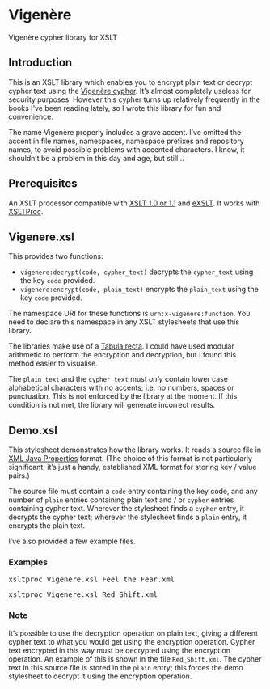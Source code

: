 # Vigenère

Vigenère cypher library for XSLT

## Introduction

This is an XSLT library which enables you to encrypt plain text or decrypt cypher text
using the [Vigenère cypher](https://en.wikipedia.org/wiki/Vigen%C3%A8re_cipher). It’s
almost completely useless for security purposes. However this cypher turns up relatively
frequently in the books I’ve been reading lately, so I wrote this library for fun and
convenience.

The name Vigenère properly includes a grave accent. I’ve omitted the accent in file
names, namespaces, namespace prefixes and repository names, to avoid possible problems
with accented characters. I know, it shouldn’t be a problem in this day and age, but
still...

## Prerequisites

An XSLT processor compatible with [XSLT 1.0 or 1.1](http://www.w3.org/TR/xslt) and
[eXSLT](http://exslt.org/). It works with [XSLTProc](http://xmlsoft.org/libxslt/).

## Vigenere.xsl

This provides two functions:

  * `vigenere:decrypt(code, cypher_text)` decrypts the `cypher_text` using the key `code` provided.
  * `vigenere:encrypt(code, plain_text)` encrypts the `plain_text` using the key `code` provided.

The namespace URI for these functions is `urn:x-vigenere:function`. You need to declare
this namespace in any XSLT stylesheets that use this library.

The libraries make use of a [Tabula recta](https://en.wikipedia.org/wiki/Tabula_recta). I
could have used modular arithmetic to perform the encryption and decryption, but I found
this method easier to visualise.

The `plain_text` and the `cypher_text` must _only_ contain lower case alphabetical
characters with no accents; i.e. no numbers, spaces or punctuation. This is not enforced
by the library at the moment. If this condition is not met, the library will generate
incorrect results.

## Demo.xsl

This stylesheet demonstrates how the library works. It reads a source file in [XML Java
Properties](http://docs.oracle.com/javase/7/docs/api/java/util/Properties.html) format.
(The choice of this format is not particularly significant; it’s just a handy,
established XML format for storing key / value pairs.)

The source file must contain a `code` entry containing the key code, and any number of
`plain` entries containing plain text and / or `cypher` entries containing cypher text.
Wherever the stylesheet finds a `cypher` entry, it decrypts the cypher text; wherever the
stylesheet finds a `plain` entry, it encrypts the plain text.

I’ve also provided a few example files.

### Examples

<pre>
xsltproc Vigenere.xsl Feel_the_Fear.xml
</pre>

<pre>
xsltproc Vigenere.xsl Red_Shift.xml
</pre>

### Note

It’s possible to use the decryption operation on plain text, giving a different cypher
text to what you would get using the encryption operation. Cypher text encrypted in this
way must be decrypted using the encryption operation. An example of this is shown in the
file `Red_Shift.xml`. The cypher text in this source file is stored in the `plain` entry;
this forces the demo stylesheet to decrypt it using the encryption operation.



